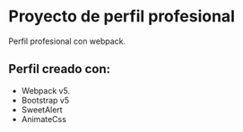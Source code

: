 # Proyecto de perfil profesional

Perfil profesional con webpack.

## Perfil creado con:

- Webpack v5.
- Bootstrap v5
- SweetAlert
- AnimateCss